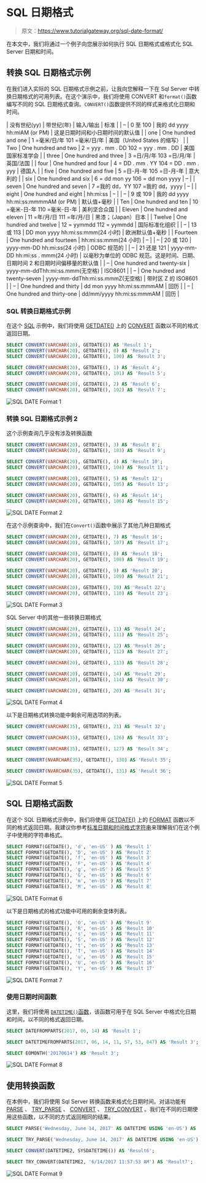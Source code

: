 # SQL 日期格式

> 原文：<https://www.tutorialgateway.org/sql-date-format/>

在本文中，我们将通过一个例子向您展示如何执行 SQL 日期格式或格式化 SQL Server 日期和时间。

## 转换 SQL 日期格式示例

在我们进入实际的 SQL 日期格式示例之前，让我向您解释一下在 Sql Server 中转换日期格式的可用列表。在这个演示中，我们将使用 CONVERT 和`format()`函数编写不同的 SQL 日期格式查询。`CONVERT()`函数提供不同的样式来格式化日期和时间。

| 没有世纪(yy) | 带世纪(年) | 输入/输出 | 标准 |
| – | 0 至 100 | 我的 dd yyyy hh:miAM (or PM) | 这是日期时间和小日期时间的默认值 |
| one | One hundred and one | 1 =毫米/日/年
101 =毫米/日/年 | 美国（United States 的缩写） |
| Two | One hundred and two | 2 = yyy . mm . DD
102 = yyy . mm . DD | 美国国家标准学会 |
| three | One hundred and three | 3 =日/月/年
103 =日/月/年 | 英国/法国 |
| four | One hundred and four | 4 = DD . mm . YY
104 = DD . mm . yyy | 德国人 |
| five | One hundred and five | 5 =日-月-年
105 =日-月-年 | 意大利的 |
| six | One hundred and six | 6 = dd mon yy
106 = dd mon yyyy | – |
| seven | One hundred and seven | 7 =我的 dd，YY
107 =我的 dd，yyyy | – |
| eight | One hundred and eight | hh:mi:ss | – |
| – | 9 或 109 | 我的 dd yyyy hh:mi:ss:mmmmAM (or PM) | 默认值+毫秒 |
| Ten | One hundred and ten | 10 =毫米-日-年
110 =毫米-日-年 | 美利坚合众国 |
| Eleven | One hundred and eleven | 11 =年/月/日
111 =年/月/日 | 黑漆；（Japan）日本 |
| Twelve | One hundred and twelve | 12 = yymmdd
112 = yymmdd | 国际标准化组织 |
| – | 13 或 113 | DD mon yyyy hh:mi:ss:mmm(24 小时) | 欧洲默认值+毫秒 |
| Fourteen | One hundred and fourteen | hh:mi:ss:mmm(24 小时) | – |
| – | 20 或 120 | yyyy-mm-DD hh:mi:ss(24 小时) | ODBC 规范的 |
| – | 21 还是 121 | yyyy-mm-DD hh:mi:ss . mmm(24 小时) | 以毫秒为单位的 ODBC 规范。这是时间、日期、日期时间 2 和日期时间偏移量的默认值 |
| – | One hundred and twenty-six | yyyy-mm-ddThh:mi:ss.mmm(无空格) | ISO8601 |
| – | One hundred and twenty-seven | yyyy-mm-ddThh:mi:ss.mmmZ(无空格) | 带时区 Z 的 ISO8601 |
| – | One hundred and thirty | dd mon yyyy hh:mi:ss:mmmAM | 回历 |
| – | One hundred and thirty-one | dd/mm/yyyy hh:mi:ss:mmmAM | 回历 |

### SQL 转换日期格式示例

在这个 [SQL](https://www.tutorialgateway.org/sql/) 示例中，我们将使用 [GETDATE()](https://www.tutorialgateway.org/sql-getdate-function/) 上的 [CONVERT](https://www.tutorialgateway.org/sql-convert/) 函数以不同的格式返回日期。

```sql
SELECT CONVERT(VARCHAR(20), GETDATE()) AS 'Result 1';
SELECT CONVERT(VARCHAR(20), GETDATE(), 0) AS 'Result 2';
SELECT CONVERT(VARCHAR(20), GETDATE(), 100) AS 'Result 3';

SELECT CONVERT(VARCHAR(20), GETDATE(), 1) AS 'Result 4';
SELECT CONVERT(VARCHAR(20), GETDATE(), 101) AS 'Result 5';

SELECT CONVERT(VARCHAR(20), GETDATE(), 2) AS 'Result 6';
SELECT CONVERT(VARCHAR(20), GETDATE(), 102) AS 'Result 7';
```

![SQL DATE Format 1](img/60bca2f12a54fafdba4f52068b34c715.png)

### 转换 SQL 日期格式示例 2

这个示例查询几乎没有涉及转换函数

```sql
SELECT CONVERT(VARCHAR(20), GETDATE(), 3) AS 'Result 8';
SELECT CONVERT(VARCHAR(20), GETDATE(), 103) AS 'Result 9';

SELECT CONVERT(VARCHAR(20), GETDATE(), 4) AS 'Result 10';
SELECT CONVERT(VARCHAR(20), GETDATE(), 104) AS 'Result 11';

SELECT CONVERT(VARCHAR(20), GETDATE(), 5) AS 'Result 12';
SELECT CONVERT(VARCHAR(20), GETDATE(), 105) AS 'Result 13';

SELECT CONVERT(VARCHAR(20), GETDATE(), 6) AS 'Result 14';
SELECT CONVERT(VARCHAR(20), GETDATE(), 106) AS 'Result 15';
```

![SQL DATE Format 2](img/d620e3b32a6cc8e642aa42269ae10b19.png)

在这个示例查询中，我们在`Convert()`函数中展示了其他几种日期格式

```sql
SELECT CONVERT(VARCHAR(20), GETDATE(), 7) AS 'Result 16';
SELECT CONVERT(VARCHAR(20), GETDATE(), 107) AS 'Result 17';

SELECT CONVERT(VARCHAR(20), GETDATE(), 8) AS 'Result 18';
SELECT CONVERT(VARCHAR(20), GETDATE(), 108) AS 'Result 19';

SELECT CONVERT(VARCHAR(20), GETDATE(), 9) AS 'Result 20';
SELECT CONVERT(VARCHAR(20), GETDATE(), 109) AS 'Result 21';

SELECT CONVERT(VARCHAR(20), GETDATE(), 10) AS 'Result 22';
SELECT CONVERT(VARCHAR(20), GETDATE(), 110) AS 'Result 23';
```

![SQL DATE Format 3](img/3deda85435567315e11b72dde0d0fc20.png)

SQL Server 中的其他一些转换日期格式

```sql
SELECT CONVERT(VARCHAR(20), GETDATE(), 11) AS 'Result 24';
SELECT CONVERT(VARCHAR(20), GETDATE(), 111) AS 'Result 25';

SELECT CONVERT(VARCHAR(20), GETDATE(), 12) AS 'Result 26';
SELECT CONVERT(VARCHAR(20), GETDATE(), 112) AS 'Result 27';

SELECT CONVERT(VARCHAR(20), GETDATE(), 113) AS 'Result 28';

SELECT CONVERT(VARCHAR(20), GETDATE(), 14) AS 'Result 29';
SELECT CONVERT(VARCHAR(20), GETDATE(), 114) AS 'Result 30';

SELECT CONVERT(VARCHAR(20), GETDATE(), 20) AS 'Result 31';
```

![SQL DATE Format 4](img/d446b73d313b444888014fa6a42974c4.png)

以下是日期格式转换功能中剩余可用选项的列表。

```sql
SELECT CONVERT(VARCHAR(35), GETDATE(), 21) AS 'Result 32';

SELECT CONVERT(VARCHAR(35), GETDATE(), 126) AS 'Result 33';

SELECT CONVERT(VARCHAR(35), GETDATE(), 127) AS 'Result 34';

SELECT CONVERT(NVARCHAR(35), GETDATE(), 130) AS 'Result 35';

SELECT CONVERT(NVARCHAR(35), GETDATE(), 131) AS 'Result 36';
```

![SQL DATE Format 5](img/9a38d38e57a402c0e4ea8c0639259b4b.png)

## SQL 日期格式函数

在这个 SQL 日期格式示例中，我们将使用 [GETDATE()](https://www.tutorialgateway.org/sql-getdate-function/) 上的 [FORMAT](https://www.tutorialgateway.org/sql-format/) 函数以不同的格式返回日期。我建议你参考[标准日期和时间格式字符串](https://www.tutorialgateway.org/standard-sql-date-and-time-format-strings/)来理解我们在这个例子中使用的字符串格式。

```sql
SELECT FORMAT(GETDATE(), 'd', 'en-US' ) AS 'Result 1'
SELECT FORMAT(GETDATE(), 'D', 'en-US' ) AS 'Result 2'
SELECT FORMAT(GETDATE(), 'f', 'en-US' ) AS 'Result 3'
SELECT FORMAT(GETDATE(), 'F', 'en-US' ) AS 'Result 4'
SELECT FORMAT(GETDATE(), 'g', 'en-US' ) AS 'Result 5'
SELECT FORMAT(GETDATE(), 'G', 'en-US' ) AS 'Result 6'
SELECT FORMAT(GETDATE(), 'm', 'en-US' ) AS 'Result 7'
SELECT FORMAT(GETDATE(), 'M', 'en-US' ) AS 'Result 8'
```

![SQL DATE Format 6](img/2a86338ba1f8a7a424250d02447798fe.png)

以下是日期格式的格式功能中可用的剩余变体列表。

```sql
SELECT FORMAT(GETDATE(), 'O', 'en-US' ) AS 'Result 9'
SELECT FORMAT(GETDATE(), 'R', 'en-US' ) AS 'Result 10'
SELECT FORMAT(GETDATE(), 's', 'en-US' ) AS 'Result 11'
SELECT FORMAT(GETDATE(), 'S', 'en-US' ) AS 'Result 12'
SELECT FORMAT(GETDATE(), 't', 'en-US' ) AS 'Result 13'
SELECT FORMAT(GETDATE(), 'T', 'en-US' ) AS 'Result 14'
SELECT FORMAT(GETDATE(), 'u', 'en-US' ) AS 'Result 15'
SELECT FORMAT(GETDATE(), 'U', 'en-US' ) AS 'Result 16'
SELECT FORMAT(GETDATE(), 'Y', 'en-US' ) AS 'Result 17'
```

![SQL DATE Format 7](img/1c897e57e9d5e189740eb3319927b9f9.png)

### 使用日期时间函数

这里，我们将使用 [`DATETIME()`函数](https://www.tutorialgateway.org/sql-date-functions/)，该函数可用于在 SQL Server 中格式化日期和时间，以不同的格式返回日期。

```sql
SELECT DATEFROMPARTS(2017, 06, 14) AS 'Result 1';

SELECT DATETIMEFROMPARTS(2017, 06, 14, 11, 57, 53, 847) AS 'Result 3';

SELECT EOMONTH('20170614') AS 'Result 3';
```

![SQL DATE Format 8](img/806c51ffb39caef1d90ed31264133a55.png)

## 使用转换函数

在本例中，我们将使用 Sql Server 转换函数来格式化日期时间。对话功能有 [PARSE](https://www.tutorialgateway.org/sql-parse-function/) 、 [TRY_PARSE](https://www.tutorialgateway.org/sql-try_parse-function/) 、 [CONVERT](https://www.tutorialgateway.org/sql-convert/) 、 [TRY_CONVERT](https://www.tutorialgateway.org/sql-try-convert/) 。我们在不同的日期使用这些函数，以不同的方式返回相同的结果。

```sql
SELECT PARSE('Wednesday, June 14, 2017' AS DATETIME USING 'en-US') AS 'Result4'; 

SELECT TRY_PARSE('Wednesday, June 14, 2017' AS DATETIME USING 'en-US') AS 'Result5'; 

SELECT CONVERT(DATETIME2, SYSDATETIME()) AS 'Result6'; 

SELECT TRY_CONVERT(DATETIME2, '6/14/2017 11:57:53 AM') AS 'Result7';
```

![SQL DATE Format 9](img/079c3076d6cf7af2fdb55126d32d5e56.png)